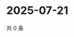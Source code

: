 # 2025-07-21

共 0 条

<!-- BEGIN ZHIHUQUESTIONS -->
<!-- 最后更新时间 Mon Jul 21 2025 21:33:27 GMT+0800 (China Standard Time) -->

<!-- END ZHIHUQUESTIONS -->
